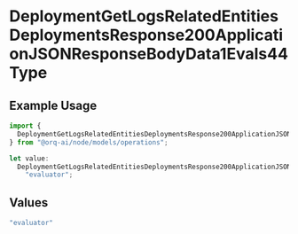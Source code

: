 # DeploymentGetLogsRelatedEntitiesDeploymentsResponse200ApplicationJSONResponseBodyData1Evals44Type

## Example Usage

```typescript
import {
  DeploymentGetLogsRelatedEntitiesDeploymentsResponse200ApplicationJSONResponseBodyData1Evals44Type,
} from "@orq-ai/node/models/operations";

let value:
  DeploymentGetLogsRelatedEntitiesDeploymentsResponse200ApplicationJSONResponseBodyData1Evals44Type =
    "evaluator";
```

## Values

```typescript
"evaluator"
```
